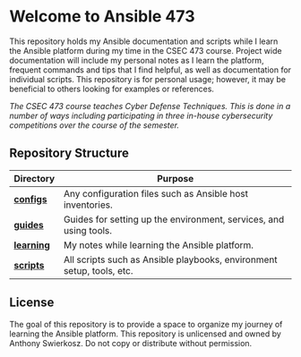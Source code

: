 # Welcome to Ansible 473

This repository holds my Ansible documentation and scripts while I learn the Ansible platform during my time in the CSEC 473 course.
Project wide documentation will include my personal notes as I learn the platform, frequent commands and tips that I find helpful, as well as documentation for individual scripts.
This repository is for personal usage; however, it may be beneficial to others looking for examples or references.

*The CSEC 473 course teaches Cyber Defense Techniques.
This is done in a number of ways including participating in three in-house cybersecurity competitions over the course of the semester.*

## Repository Structure

| Directory                | Purpose                                                               |
|--------------------------|-----------------------------------------------------------------------|
| [**configs**](configs)   | Any configuration files such as Ansible host inventories.             |
| [**guides**](guides)     | Guides for setting up the environment, services, and using tools.     |
| [**learning**](learning) | My notes while learning the Ansible platform.                         |
| [**scripts**](scripts)   | All scripts such as Ansible playbooks, environment setup, tools, etc. |

## License

The goal of this repository is to provide a space to organize my journey of learning the Ansible platform.
This repository is unlicensed and owned by Anthony Swierkosz.
Do not copy or distribute without permission.
